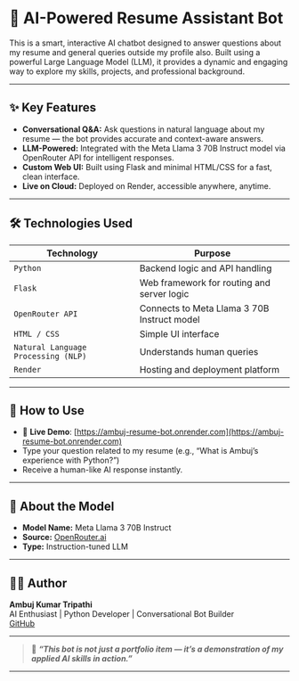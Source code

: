 # 🧠 AI-Powered Resume Assistant Bot

This is a smart, interactive AI chatbot designed to answer questions about my resume and general queries outside my profile also. Built using a powerful Large Language Model (LLM), it provides a dynamic and engaging way to explore my skills, projects, and professional background.

---

## ✨ Key Features

- **Conversational Q&A:** Ask questions in natural language about my resume — the bot provides accurate and context-aware answers.
- **LLM-Powered:** Integrated with the Meta Llama 3 70B Instruct model via OpenRouter API for intelligent responses.
- **Custom Web UI:** Built using Flask and minimal HTML/CSS for a fast, clean interface.
- **Live on Cloud:** Deployed on Render, accessible anywhere, anytime.

---

## 🛠️ Technologies Used

| Technology        | Purpose                                      |
|-------------------|----------------------------------------------|
| `Python`          | Backend logic and API handling               |
| `Flask`           | Web framework for routing and server logic   |
| `OpenRouter API`  | Connects to Meta Llama 3 70B Instruct model  |
| `HTML / CSS`      | Simple UI interface                          |
| `Natural Language Processing (NLP)` | Understands human queries    |
| `Render`          | Hosting and deployment platform              |

---

## 🚀 How to Use

- 🔗 **Live Demo**: [https://ambuj-resume-bot.onrender.com](https://ambuj-resume-bot.onrender.com)
- Type your question related to my resume (e.g., “What is Ambuj’s experience with Python?”)
- Receive a human-like AI response instantly.

---

## 🤖 About the Model

- **Model Name:** Meta Llama 3 70B Instruct  
- **Source:** [OpenRouter.ai](https://openrouter.ai)  
- **Type:** Instruction-tuned LLM  

---

## 🙋‍♂️ Author

**Ambuj Kumar Tripathi**  
AI Enthusiast | Python Developer | Conversational Bot Builder  
[GitHub](https://github.com/Ambuj123-lab)

---

> 💬 **_“This bot is not just a portfolio item — it’s a demonstration of my applied AI skills in action.”_**

---

   
